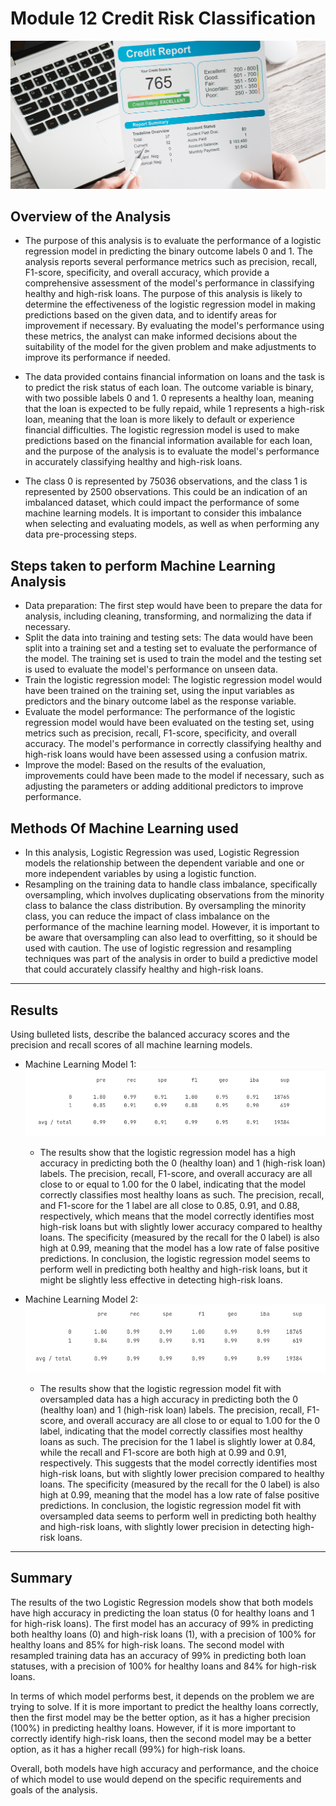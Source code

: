 # Module 12 Credit Risk Classification

![Credit Risk](Images/12-homework-image.png)

## Overview of the Analysis

* The purpose of this analysis is to evaluate the performance of a logistic regression model in predicting the binary outcome labels 0 and 1. The analysis reports several performance metrics such as precision, recall, F1-score, specificity, and overall accuracy, which provide a comprehensive assessment of the model's performance in classifying healthy and high-risk loans. The purpose of this analysis is likely to determine the effectiveness of the logistic regression model in making predictions based on the given data, and to identify areas for improvement if necessary. By evaluating the model's performance using these metrics, the analyst can make informed decisions about the suitability of the model for the given problem and make adjustments to improve its performance if needed.

* The data provided contains financial information on loans and the task is to predict the risk status of each loan. The outcome variable is binary, with two possible labels 0 and 1. 0 represents a healthy loan, meaning that the loan is expected to be fully repaid, while 1 represents a high-risk loan, meaning that the loan is more likely to default or experience financial difficulties. The logistic regression model is used to make predictions based on the financial information available for each loan, and the purpose of the analysis is to evaluate the model's performance in accurately classifying healthy and high-risk loans.

* The class 0 is represented by 75036 observations, and the class 1 is represented by 2500 observations. This could be an indication of an imbalanced dataset, which could impact the performance of some machine learning models. It is important to consider this imbalance when selecting and evaluating models, as well as when performing any data pre-processing steps.

## Steps taken to perform Machine Learning Analysis

* Data preparation: The first step would have been to prepare the data for analysis, including cleaning, transforming, and normalizing the data if necessary.
* Split the data into training and testing sets: The data would have been split into a training set and a testing set to evaluate the performance of the model. The training set is used to train the model and the testing set is used to evaluate the model's performance on unseen data.
* Train the logistic regression model: The logistic regression model would have been trained on the training set, using the input variables as predictors and the binary outcome label as the response variable.
* Evaluate the model performance: The performance of the logistic regression model would have been evaluated on the testing set, using metrics such as precision, recall, F1-score, specificity, and overall accuracy. The model's performance in correctly classifying healthy and high-risk loans would have been assessed using a confusion matrix.
* Improve the model: Based on the results of the evaluation, improvements could have been made to the model if necessary, such as adjusting the parameters or adding additional predictors to improve performance.

## Methods Of Machine Learning used
* In this analysis, Logistic Regression was used, Logistic Regression models the relationship between the dependent variable and one or more independent variables by using a logistic function.
* Resampling on the training data to handle class imbalance, specifically oversampling, which involves duplicating observations from the minority class to balance the class distribution. By oversampling the minority class, you can reduce the impact of class imbalance on the performance of the machine learning model. However, it is important to be aware that oversampling can also lead to overfitting, so it should be used with caution.
The use of logistic regression and resampling techniques was part of the analysis in order to build a predictive model that could accurately classify healthy and high-risk loans.

----- 
## Results

Using bulleted lists, describe the balanced accuracy scores and the precision and recall scores of all machine learning models.

* Machine Learning Model 1:
![logistic_model](Images/logistic_regression_model.png)
  * The results show that the logistic regression model has a high accuracy in predicting both the 0 (healthy loan) and 1 (high-risk loan) labels. The precision, recall, F1-score, and overall accuracy are all close to or equal to 1.00 for the 0 label, indicating that the model correctly classifies most healthy loans as such. The precision, recall, and F1-score for the 1 label are all close to 0.85, 0.91, and 0.88, respectively, which means that the model correctly identifies most high-risk loans but with slightly lower accuracy compared to healthy loans. The specificity (measured by the recall for the 0 label) is also high at 0.99, meaning that the model has a low rate of false positive predictions.  In conclusion, the logistic regression model seems to perform well in predicting both healthy and high-risk loans, but it might be slightly less effective in detecting high-risk loans.

* Machine Learning Model 2:
![resampled_model](Images/resampled.png)
  * The results show that the logistic regression model fit with oversampled data has a high accuracy in predicting both the 0 (healthy loan) and 1 (high-risk loan) labels. The precision, recall, F1-score, and overall accuracy are all close to or equal to 1.00 for the 0 label, indicating that the model correctly classifies most healthy loans as such. The precision for the 1 label is slightly lower at 0.84, while the recall and F1-score are both high at 0.99 and 0.91, respectively. This suggests that the model correctly identifies most high-risk loans, but with slightly lower precision compared to healthy loans. The specificity (measured by the recall for the 0 label) is also high at 0.99, meaning that the model has a low rate of false positive predictions. In conclusion, the logistic regression model fit with oversampled data seems to perform well in predicting both healthy and high-risk loans, with slightly lower precision in detecting high-risk loans.
----- 
## Summary

The results of the two Logistic Regression models show that both models have high accuracy in predicting the loan status (0 for healthy loans and 1 for high-risk loans). The first model has an accuracy of 99% in predicting both healthy loans (0) and high-risk loans (1), with a precision of 100% for healthy loans and 85% for high-risk loans. The second model with resampled training data has an accuracy of 99% in predicting both loan statuses, with a precision of 100% for healthy loans and 84% for high-risk loans.

In terms of which model performs best, it depends on the problem we are trying to solve. If it is more important to predict the healthy loans correctly, then the first model may be the better option, as it has a higher precision (100%) in predicting healthy loans. However, if it is more important to correctly identify high-risk loans, then the second model may be a better option, as it has a higher recall (99%) for high-risk loans.

Overall, both models have high accuracy and performance, and the choice of which model to use would depend on the specific requirements and goals of the analysis.
